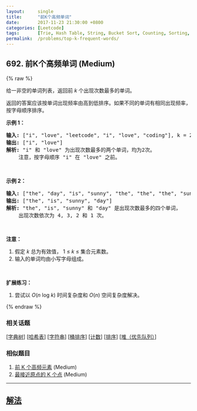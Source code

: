 ```yaml
---
layout:     single
title:      "前K个高频单词"
date:       2017-11-23 21:30:00 +0800
categories: [Leetcode]
tags:       [Trie, Hash Table, String, Bucket Sort, Counting, Sorting, Heap (Priority Queue)]
permalink:  /problems/top-k-frequent-words/
---
```


## 692. 前K个高频单词 (Medium)

{% raw %}

<p>给一非空的单词列表，返回前&nbsp;<em>k&nbsp;</em>个出现次数最多的单词。</p>

<p>返回的答案应该按单词出现频率由高到低排序。如果不同的单词有相同出现频率，按字母顺序排序。</p>

<p><strong>示例 1：</strong></p>

<pre>
<strong>输入:</strong> [&quot;i&quot;, &quot;love&quot;, &quot;leetcode&quot;, &quot;i&quot;, &quot;love&quot;, &quot;coding&quot;], k = 2
<strong>输出:</strong> [&quot;i&quot;, &quot;love&quot;]
<strong>解析:</strong> &quot;i&quot; 和 &quot;love&quot; 为出现次数最多的两个单词，均为2次。
    注意，按字母顺序 &quot;i&quot; 在 &quot;love&quot; 之前。
</pre>

<p>&nbsp;</p>

<p><strong>示例 2：</strong></p>

<pre>
<strong>输入:</strong> [&quot;the&quot;, &quot;day&quot;, &quot;is&quot;, &quot;sunny&quot;, &quot;the&quot;, &quot;the&quot;, &quot;the&quot;, &quot;sunny&quot;, &quot;is&quot;, &quot;is&quot;], k = 4
<strong>输出:</strong> [&quot;the&quot;, &quot;is&quot;, &quot;sunny&quot;, &quot;day&quot;]
<strong>解析:</strong> &quot;the&quot;, &quot;is&quot;, &quot;sunny&quot; 和 &quot;day&quot; 是出现次数最多的四个单词，
    出现次数依次为 4, 3, 2 和 1 次。
</pre>

<p>&nbsp;</p>

<p><strong>注意：</strong></p>

<ol>
	<li>假定 <em>k</em> 总为有效值， 1 &le; <em>k</em> &le; 集合元素数。</li>
	<li>输入的单词均由小写字母组成。</li>
</ol>

<p>&nbsp;</p>

<p><strong>扩展练习：</strong></p>

<ol>
	<li>尝试以&nbsp;<em>O</em>(<em>n</em> log <em>k</em>) 时间复杂度和&nbsp;<em>O</em>(<em>n</em>) 空间复杂度解决。</li>
</ol>

{% endraw %}

### 相关话题
  [[字典树](https://github.com/openset/leetcode/tree/master/tag/trie/README.md)]
  [[哈希表](https://github.com/openset/leetcode/tree/master/tag/hash-table/README.md)]
  [[字符串](https://github.com/openset/leetcode/tree/master/tag/string/README.md)]
  [[桶排序](https://github.com/openset/leetcode/tree/master/tag/bucket-sort/README.md)]
  [[计数](https://github.com/openset/leetcode/tree/master/tag/counting/README.md)]
  [[排序](https://github.com/openset/leetcode/tree/master/tag/sorting/README.md)]
  [[堆（优先队列）](https://github.com/openset/leetcode/tree/master/tag/heap-priority-queue/README.md)]

### 相似题目
  1. [前 K 个高频元素](/problems/top-k-frequent-elements) (Medium)
  1. [最接近原点的 K 个点](/problems/k-closest-points-to-origin) (Medium)

---

## [解法](https://github.com/openset/leetcode/tree/master/problems/top-k-frequent-words)
